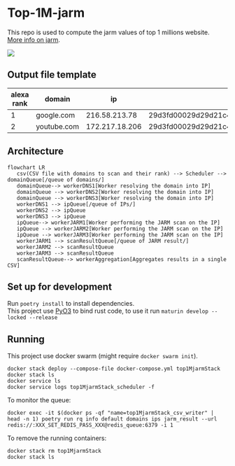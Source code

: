 # Top-1M-jarm
This repo is used to compute the jarm values of top 1 millions website.  
[More info on jarm](https://engineering.salesforce.com/easily-identify-malicious-servers-on-the-internet-with-jarm-e095edac525a/).

![](https://img.shields.io/badge/status-work%20in%20progress-orange?style=for-the-badge)
## Output file template
| alexa rank | domain      | ip             | JARM hash                                                      |
|------------|-------------|----------------|----------------------------------------------------------------|
| 1          | google.com  | 216.58.213.78  | 29d3fd00029d29d21c42d43d00041df48f145f65c66577d0b01ecea881c1ba |
| 2          | youtube.com | 172.217.18.206 | 29d3fd00029d29d21c42d43d00041df48f145f65c66577d0b01ecea881c1ba |

## Architecture
```mermaid
flowchart LR
   csv(CSV file with domains to scan and their rank) --> Scheduler --> domainQueue[/queue of domains/]
   domainQueue--> workerDNS1[Worker resolving the domain into IP] 
   domainQueue --> workerDNS2[Worker resolving the domain into IP]
   domainQueue --> workerDNS3[Worker resolving the domain into IP]
   workerDNS1 --> ipQueue[/queue of IPs/]
   workerDNS2 --> ipQueue
   workerDNS3 --> ipQueue
   ipQueue--> workerJARM1[Worker performing the JARM scan on the IP] 
   ipQueue --> workerJARM2[Worker performing the JARM scan on the IP]
   ipQueue --> workerJARM3[Worker performing the JARM scan on the IP]
   workerJARM1 --> scanResultQueue[/queue of JARM result/]
   workerJARM2 --> scanResultQueue
   workerJARM3 --> scanResultQueue
   scanResultQueue--> workerAggregation[Aggregates results in a single CSV]
```

## Set up for development
Run `poetry install` to install dependencies.  
This project use [PyO3](https://github.com/PyO3/pyo3) to bind rust code, to use it run `maturin develop --locked --release`  

## Running
This project use docker swarm (might require `docker swarm init`).
```shell
docker stack deploy --compose-file docker-compose.yml top1MjarmStack
docker stack ls
docker service ls
docker service logs top1MjarmStack_scheduler -f
```

To monitor the queue:
```shell
docker exec -it $(docker ps -qf "name=top1MjarmStack_csv_writer" | head -n 1) poetry run rq info default domains ips jarm_result --url redis://:XXX_SET_REDIS_PASS_XXX@redis_queue:6379 -i 1
```

To remove the running containers:
```shell
docker stack rm top1MjarmStack
docker stack ls
```